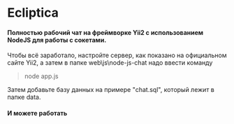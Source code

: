 # Ecliptica

#### Полностью рабочий чат на фреймворке Yii2 с использованием NodeJS для работы с сокетами.

Чтобы всё заработало, настройте сервер, как показано на официальном сайте Yii2, а затем в папке web\js\node-js-chat надо ввести команду

> node app.js

Затем добавьте базу данных на примере "chat.sql", который лежит в папке data.

#### И можете работать